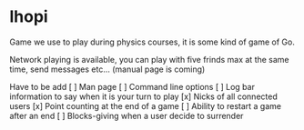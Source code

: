 # lhopi
Game we use to play during physics courses, it is some kind of game of Go.

Network playing is available, you can play with five frinds max at the same time, send messages etc... (manual page is coming)


Have to be add
[ ] Man page
[ ] Command line options
[ ] Log bar information to say when it is your turn to play
[x] Nicks of all connected users
[x] Point counting at the end of a game
[ ] Ability to restart a game after an end
[ ] Blocks-giving when a user decide to surrender
